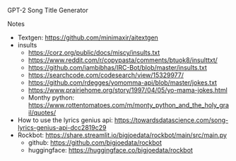 GPT-2 Song Title Generator


Notes
* Textgen: https://github.com/minimaxir/aitextgen
* insults
  * https://corz.org/public/docs/miscy/insults.txt
  * https://www.reddit.com/r/copypasta/comments/btuok8/insulttxt/
  * https://github.com/iambibhas/IRC-Bot/blob/master/insults.txt
  * https://searchcode.com/codesearch/view/15329977/
  * https://github.com/rdegges/yomomma-api/blob/master/jokes.txt
  * https://www.prairiehome.org/story/1997/04/05/yo-mama-jokes.html
  * Monthy python: https://www.rottentomatoes.com/m/monty_python_and_the_holy_grail/quotes/
* How to use the lyrics genius api: https://towardsdatascience.com/song-lyrics-genius-api-dcc2819c29
* Rockbot: https://share.streamlit.io/bigjoedata/rockbot/main/src/main.py
  * github: https://github.com/bigjoedata/rockbot
  * huggingface: https://huggingface.co/bigjoedata/rockbot